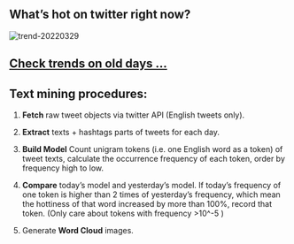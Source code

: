 ## What’s hot on twitter right now?

![trend-20220329][wordcloud]

[wordcloud]: https://raw.githubusercontent.com/xdqc/tweet-trend-everyday/master/word-cloud/trend-20220329.png?token=AF5V4P7ADR6KQBZ4CEDTNIK6AXRMU "trend-20220329"

## [Check trends on old days ...](https://github.com/xdqc/tweet-trend-everyday/tree/master/word-cloud)

## Text mining procedures:

1. **Fetch** raw tweet objects via twitter API (English tweets only).

2. **Extract** texts + hashtags parts of tweets for each day.

3. **Build Model** Count unigram tokens (i.e. one English word as a token) of tweet texts, calculate the occurrence frequency of each token, order by frequency high to low.

4. **Compare** today’s model and yesterday’s model. If today’s frequency of one token is higher than 2 times of yesterday’s frequency, which mean the hottiness of that word increased by more than 100%, record that token. (Only care about tokens with frequency >10^-5 )

5. Generate **Word Cloud** images.
